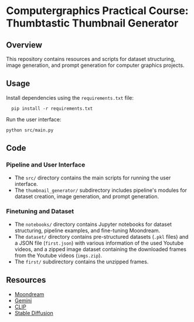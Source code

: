 # Computergraphics Practical Course: Thumbtastic Thumbnail Generator


## Overview
This repository contains resources and scripts for dataset structuring, image generation, and prompt generation for computer graphics projects.


## Usage
Install dependencies using the `requirements.txt` file:
```
  pip install -r requirements.txt
```

 Run the user interface:
```
python src/main.py
```


## Code

### Pipeline and User Interface
- The `src/` directory contains the main scripts for running the user interface.
- The `thumbnail_generator/` subdirectory includes pipeline's modules for dataset creation, image generation, and prompt generation.

### Finetuning and Dataset

- The `notebooks/` directory contains Jupyter notebooks for dataset structuring, pipeline examples, and fine-tuning Moondream.
- The `dataset/` directory contains pre-structured datasets (`.pkl` files) and a JSON file (`first.json`) with various information of the used Youtube videos, and a zipped image dataset containing the downloaded  frames from the Youtube videos (`imgs.zip`).
- The `first/` subdirectory contains the unzipped frames.


## Resources
- [Moondream](https://github.com/vikhyat/moondream)
- [Gemini](https://gemini.google.com/)
- [CLIP](https://github.com/openai/CLIP/)
- [Stable Diffusion](https://github.com/Stability-AI/stablediffusion)
